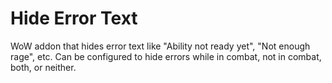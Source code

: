 # Hide Error Text
WoW addon that hides error text like "Ability not ready yet", "Not enough rage", etc.
Can be configured to hide errors while in combat, not in combat, both, or neither.
